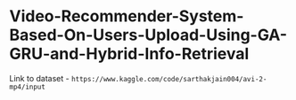 ﻿# Video-Recommender-System-Based-On-Users-Upload-Using-GA-GRU-and-Hybrid-Info-Retrieval
Link to dataset -  `https://www.kaggle.com/code/sarthakjain004/avi-2-mp4/input`
